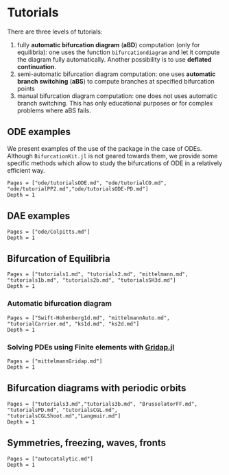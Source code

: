 # Tutorials

There are three levels of tutorials:

1. fully **automatic bifurcation diagram** (**aBD**) computation (only for equilibria): one uses the function `bifurcationdiagram` and let it compute the diagram fully automatically. Another possibility is to use **deflated continuation**.
2. semi-automatic bifurcation diagram computation: one uses **automatic branch switching** (**aBS**) to compute branches at specified bifurcation points
3. manual bifurcation diagram computation: one does not uses automatic branch switching. This has only educational purposes or for complex problems where aBS fails.
## ODE examples

We present examples of the use of the package in the case of ODEs. Although `BifurcationKit.jl` is not geared towards them, we provide some specific methods which allow to study the bifurcations of ODE in a relatively efficient way.

```@contents
Pages = ["ode/tutorialsODE.md", "ode/tutorialCO.md", "ode/tutorialPP2.md","ode/tutorialsODE-PD.md"]
Depth = 1
```

## DAE examples

```@contents
Pages = ["ode/Colpitts.md"]
Depth = 1
```

## Bifurcation of Equilibria
```@contents
Pages = ["tutorials1.md", "tutorials2.md", "mittelmann.md", "tutorials1b.md", "tutorials2b.md", "tutorialsSH3d.md"]
Depth = 1
```

### Automatic bifurcation diagram
```@contents
Pages = ["Swift-Hohenberg1d.md", "mittelmannAuto.md", "tutorialCarrier.md", "ks1d.md", "ks2d.md"]
Depth = 1
```

### Solving PDEs using Finite elements with [Gridap.jl](https://github.com/gridap/Gridap.jl)
```@contents
Pages = ["mittelmannGridap.md"]
Depth = 1
```

## Bifurcation diagrams with periodic orbits
```@contents
Pages = ["tutorials3.md","tutorials3b.md", "BrusselatorFF.md", "tutorialsPD.md", "tutorialsCGL.md", "tutorialsCGLShoot.md","Langmuir.md"]
Depth = 1
```

## Symmetries, freezing, waves, fronts

```@contents
Pages = ["autocatalytic.md"]
Depth = 1
```
